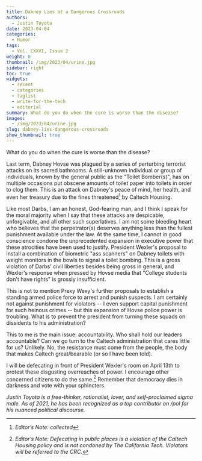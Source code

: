 ```yaml
---
title: Dabney Lies at a Dangerous Crossroads
authors:
  - Justin Toyota
date: 2023-04-04
categories:
  - Humor
tags:
  - Vol. CXXVI, Issue 2
weight: 0
thumbnail: /img/2023/04/urine.jpg
sidebar: right
toc: true
widgets:
  - recent
  - categories
  - taglist
  - write-for-the-tech
  - editorial
summary: What do you do when the cure is worse than the disease?
images:
  - /img/2023/04/urine.jpg
slug: dabney-lies-dangerous-crossroads
show_thumbnail: true
---
```


What do you do when the cure is worse than the disease?

Last term, Dabney Hovse was plagued by a series of perturbing terrorist attacks on its sacred bathrooms. A still-unknown individual or group of individuals, known by the general public as the "Toilet Bomber(s)", has on multiple occasions put obscene amounts of toilet paper into toilets in order to clog them. This is an attack on Dabney's peace of mind, her health, and even her treasury due to the fines threatened[^1] by Caltech Housing. 

Like most Darbs, I am an honest, God-fearing man, and I think I speak for the moral majority when I say that these attacks are despicable, unforgivable, and all other such superlatives. I am not some bleeding heart who believes that the perpetrator(s) deserves anything less than the fullest punishment available under the law. At the same time, I cannot in good conscience condone the unprecedented expansion in executive power that these atrocities have been used to justify. President Wexler's proposal to install a combination of biometric "ass scanners" on Dabney toilets with weight monitors in the bowls to signal a toilet bombing. This is a gross violation of Darbs' civil liberties besides being gross in general, and Wexler's response when pressed by Hovse media that "College students don't have rights" is grossly insufficient.

This is not to mention Prexy Wexy's further proposals to establish a standing armed police force to arrest and punish suspects. I am certainly not against punishment for violators -- I even support capital punishment for such heinous crimes -- but this expansion of Hovse police power is troubling. What is to prevent the president from turning these squads on dissidents to his administration?

This to me is the main issue: accountability. Who shall hold our leaders accountable? Can we go turn to the Caltech administration that cares little for us? Unlikely. No, the resistance must come from the people, the body that makes Caltech great/bearable (or so I have been told). 

I will be defecating in front of President Wexler's room on April 13th to protest these disgusting overreaches of power. I encourage other concerned citizens to do the same.[^2] Remember that democracy dies in darkness and vote with your sphincters.

_Justin Toyota is a free-thinker, rationalist, lover, and self-proclaimed sigma male. As of 2021, he has been recognized as a top contributor on /pol for his nuanced political discourse._

[^1]: _Editor’s Note: collected_
[^2]: _Editor’s Note: Defecating in public places is a violation of the Caltech Housing policy and is not condoned by The California Tech. Violators will be referred to the CRC._